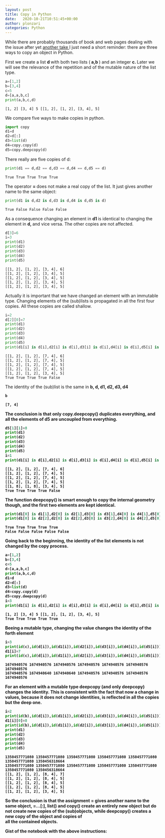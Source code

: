 ```yaml
---
layout: post
title: Copy in Python
date:   2020-10-21T10:51:45+00:00
author: plonzari
categories: Python
---
```


While there are probably thousands of book and web pages dealing with the issue after yet 
<a href="https://stackoverflow.com/questions/17873384/how-to-deep-copy-a-list"> 
another take </a> I just need a short reminder: there are three ways to copy an object in Python.


First we create a list <b> d </b>  with both two lists (<b> a,b </b>) and an integer <b> c. </b> 
Later we will see the relevance  of the repetition and of the mutable nature of the list type.

```python
a=[1,2]
b=[3,4]
c=5
d=[a,a,b,c]
print(a,b,c,d)
```

    [1, 2] [3, 4] 5 [[1, 2], [1, 2], [3, 4], 5]
    

We compare five ways to make copies in python.


```python
import copy 
d1=d
d2=d[:]
d3=list(d)
d4=copy.copy(d)
d5=copy.deepcopy(d)
```

There  really are  five copies of d:


```python
print(d1 == d,d2 == d,d3 == d,d4 == d,d5 == d)
```

    True True True True True
    

The operator <b> = </b> does not make a real copy of the list. It just 
gives another name to the same object:


```python
print(d1 is d,d2 is d,d3 is d,d4 is d,d5 is d)
```

    True False False False False
    
As a consequence changing an element in <b> d1 </b> is identical to changing 
 the element in <b> d, </b> and vice versa. The other copies are not affected.

```python
d[3]=6
i=3
print(d1)
print(d2)
print(d3)
print(d4)
print(d5)
```

    [[1, 2], [1, 2], [3, 4], 6]
    [[1, 2], [1, 2], [3, 4], 5]
    [[1, 2], [1, 2], [3, 4], 5]
    [[1, 2], [1, 2], [3, 4], 5]
    [[1, 2], [1, 2], [3, 4], 5]
    
Actually it is important that we have changed an element with an immutable type. Changing 
elements of the (sub)lists is propagated in all the first four copies. All these copies are called shallow.

```python
i=2
d[2][0]=7
print(d1)
print(d2)
print(d3)
print(d4)
print(d5)
print(d1[i] is d[i],d2[i] is d[i],d3[i] is d[i],d4[i] is d[i],d5[i] is d[i])
```

    [[1, 2], [1, 2], [7, 4], 6]
    [[1, 2], [1, 2], [7, 4], 5]
    [[1, 2], [1, 2], [7, 4], 5]
    [[1, 2], [1, 2], [7, 4], 5]
    [[1, 2], [1, 2], [3, 4], 5]
    True True True True False
    
The identity of the (sub)list is the same in <b> b, d, d1, d2, d3, d4 <b>

```python
b
```
    [7, 4]



The conclusion is that only <b> copy.deepcopy() </b>  duplicates everything, and all the
elements of <b> d5</b> are uncoupled from everything.


```python
d5[1][1]=8
print(d1)
print(d2)
print(d3)
print(d4)
print(d5)
i=1
print(d1[i] is d[i],d2[i] is d[i],d3[i] is d[i],d4[i] is d[i],d5[i] is d[i])
```

    [[1, 2], [1, 2], [7, 4], 6]
    [[1, 2], [1, 2], [7, 4], 5]
    [[1, 2], [1, 2], [7, 4], 5]
    [[1, 2], [1, 2], [7, 4], 5]
    [[1, 8], [1, 8], [3, 4], 5]
    True True True True False
    

The function deepcopy() is smart enough to copy the internal geometry though, and the first two elements are
kept identical.


```python
print(d1[0] is d1[1],d2[0] is d2[1],d3[0] is d3[1],d4[0] is d4[1],d5[0] is d5[1] )
print(d1[0] is d2[2],d2[0] is d2[2],d3[0] is d3[2],d4[0] is d4[2],d5[0] is d5[2] )
```

    True True True True True
    False False False False False
    

Going back to the beginning, the identity of the list elements is not changed by the copy process. 

```python
a=[1,2]
b=[3,4]
c=5
d=[a,a,b,c]
print(a,b,c,d)
d1=d
d2=d[:]
d3=list(d)
d4=copy.copy(d)
d5=copy.deepcopy(d)
i=3
print(d1[i] is d[i],d2[i] is d[i],d3[i] is d[i],d4[i] is d[i],d5[i] is d[i])
```

    [1, 2] [3, 4] 5 [[1, 2], [1, 2], [3, 4], 5]
    True True True True True
    
Beeing a mutable type, changing the value changes the identity of the forth element

```python
i=3
print(id(c),id(d[i]),id(d1[i]),id(d2[i]),id(d3[i]),id(d4[i]),id(d5[i]))
d1[i]=7
print(id(c),id(d[i]),id(d1[i]),id(d2[i]),id(d3[i]),id(d4[i]),id(d5[i]))
```

    1674940576 1674940576 1674940576 1674940576 1674940576 1674940576 1674940576
    1674940576 1674940640 1674940640 1674940576 1674940576 1674940576 1674940576
    

For an element with a mutable type deepcopy (and only deepcopy) changes the identity. 
This is consistent with the fact that now a change in values, because it does not change identities, is 
reflected in all the copies but the deep one.

```python
i=2
print(id(b),id(d[i]),id(d1[i]),id(d2[i]),id(d3[i]),id(d4[i]),id(d5[i]))
d1[i][0]=8
print(id(b),id(d[i]),id(d1[i]),id(d2[i]),id(d3[i]),id(d4[i]),id(d5[i]))
print(d1)
print(d2)
print(d3)
print(d4)
print(d5)
```

    1350457771080 1350457771080 1350457771080 1350457771080 1350457771080 1350457771080 1350456318664
    1350457771080 1350457771080 1350457771080 1350457771080 1350457771080 1350457771080 1350456318664
    [[1, 2], [1, 2], [8, 4], 7]
    [[1, 2], [1, 2], [8, 4], 5]
    [[1, 2], [1, 2], [8, 4], 5]
    [[1, 2], [1, 2], [8, 4], 5]
    [[1, 2], [1, 2], [3, 4], 5]
    
So the conclusion is that the assignment <b> = </b> gives another name to the same object, 
<b> =...[:], list() and copy()</b> create an entirely new object but do not create new copies of 
the (sub)objects, while  <b> deepcopy() </b> creates a new copy of the object and copies of  
all the  contained objects.

 Gist of the notebook with the above instructions:
 
<script src="https://gist.github.com/plonzari/936a8bbb4a925d879e055cae780e5bda.js"></script>